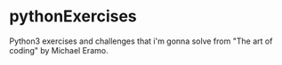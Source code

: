 # pythonExercises
Python3 exercises and challenges that i'm gonna solve from "The art of coding" by Michael Eramo.

